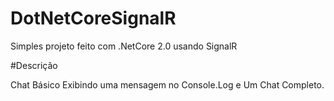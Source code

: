 # DotNetCoreSignalR

Simples projeto feito com .NetCore 2.0 usando SignalR

#Descrição

Chat Básico Exibindo uma mensagem no Console.Log e Um Chat Completo.

